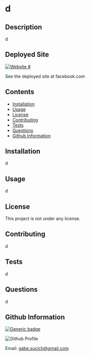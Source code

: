 
# d

## Description

d

## Deployed Site

[![Website #](https://img.shields.io/website-up-down-green-red/http/shields.io.svg)](#)

See the deployed site at facebook.com

## Contents

* [Installation](#installation)
* [Usage](#usage)
* [License](#license)
* [Contributing](#contributing)
* [Tests](#tests)
* [Questions](#questions)
* [Github Information](#github-information)


## Installation

d

## Usage

d

## License

This project is not under any license.

## Contributing

d

## Tests

d

## Questions

d

## Github Information

[![Generic badge](https://img.shields.io/badge/GabeSucich-Github_Profile-green.svg)](https://github.com/GabeSucich)

![Github Profile](https://avatars0.githubusercontent.com/u/65562303?v=4)

Email: gabe.sucich@gmail.com
